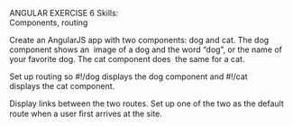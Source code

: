 ANGULAR EXERCISE 6 Skills:  
Components, routing    

Create an AngularJS app with two components: dog and cat. 
The dog component shows an  image of a dog and the word “dog”, or the name of your favorite dog. 
The cat component does  the same for a cat. 

Set up routing so #!/dog displays the dog component and #!/cat displays the cat component. 

Display links between the two routes. Set up one of the two as the default  route when a user ﬁrst arrives at the site. 